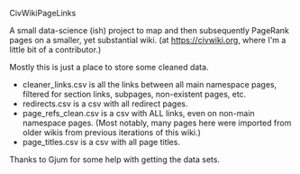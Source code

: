 CivWikiPageLinks

A small data-science (ish) project to map and then subsequently PageRank pages on a smaller, yet substantial wiki. (at https://civwiki.org, where I'm a little bit of a contributor.)

Mostly this is just a place to store some cleaned data.

- cleaner_links.csv is all the links between all main namespace pages, filtered for section links, subpages, non-existent pages, etc.
- redirects.csv is a csv with all redirect pages.
- page_refs_clean.csv is a csv with ALL links, even on non-main namespace pages. (Most notably, many pages here were imported from older wikis from previous iterations of this wiki.)
- page_titles.csv is a csv with all page titles.

Thanks to Gjum for some help with getting the data sets.
